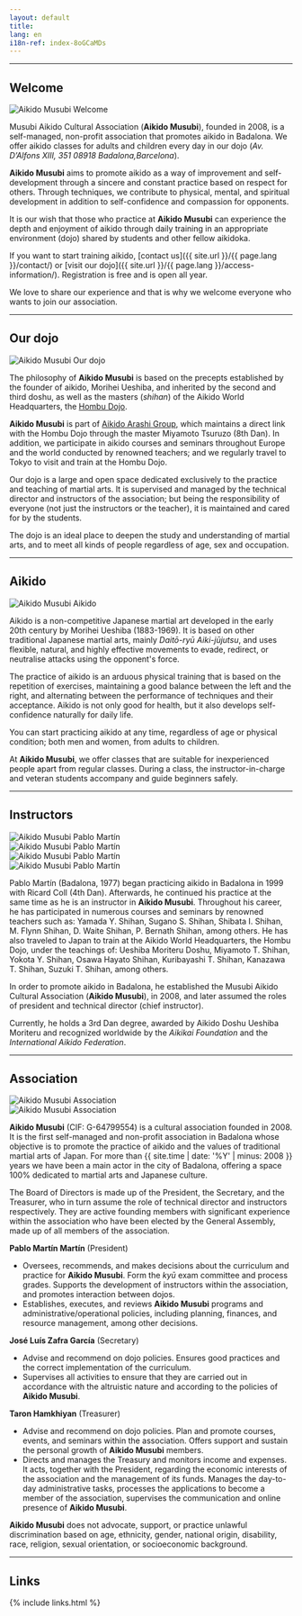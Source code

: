 ```yaml
---
layout: default
title:
lang: en
i18n-ref: index-8oGCaMDs
---
```


<hr id="welcome" class="anchor">

## Welcome

<picture>
  <source type="image/webp" data-srcset="{{ site.url }}/images/index-8oGCaMDs-01.webp" class="img-fluid lazyload">
  <source type="image/jpeg" data-srcset="{{ site.url }}/images/index-8oGCaMDs-01.jpg" class="img-fluid lazyload">
  <img data-src="{{ site.url }}/images/index-8oGCaMDs-01.jpg" class="img-fluid lazyload" alt="Aikido Musubi Welcome">
</picture>

Musubi Aikido Cultural Association (__Aikido Musubi__), founded in 2008, is a self-managed, non-profit association that promotes aikido in Badalona. We offer aikido classes for adults and children every day in our dojo (_Av. D’Alfons XIII, 351 08918 Badalona, ​​Barcelona_).

__Aikido Musubi__ aims to promote aikido as a way of improvement and self-development through a sincere and constant practice based on respect for others. Through techniques, we contribute to physical, mental, and spiritual development in addition to self-confidence and compassion for opponents.

It is our wish that those who practice at __Aikido Musubi__ can experience the depth and enjoyment of aikido through daily training in an appropriate environment (dojo) shared by students and other fellow aikidoka.

If you want to start training aikido, [contact us]({{ site.url }}/{{ page.lang }}/contact/) or [visit our dojo]({{ site.url }}/{{ page.lang }}/access-information/). Registration is free and is open all year.

We love to share our experience and that is why we welcome everyone who wants to join our association.

<hr id="our-dojo" class="anchor">

## Our dojo

<picture>
  <source type="image/webp" data-srcset="{{ site.url }}/images/index-8oGCaMDs-09.webp" class="img-fluid lazyload">
  <source type="image/jpeg" data-srcset="{{ site.url }}/images/index-8oGCaMDs-09.jpg" class="img-fluid lazyload">
  <img data-src="{{ site.url }}/images/index-8oGCaMDs-09.jpg" class="img-fluid lazyload" alt="Aikido Musubi Our dojo">
</picture>

The philosophy of __Aikido Musubi__ is based on the precepts established by the founder of aikido, Morihei Ueshiba, and inherited by the second and third doshu, as well as the masters (_shihan_) of the Aikido World Headquarters, the [Hombu Dojo](http://www.aikikai.or.jp/).

__Aikido Musubi__ is part of [Aikido Arashi Group](http://aikidoarashigroup.com/), which maintains a direct link with the Hombu Dojo through the master Miyamoto Tsuruzo (8th Dan). In addition, we participate in aikido courses and seminars throughout Europe and the world conducted by renowned teachers; and we regularly travel to Tokyo to visit and train at the Hombu Dojo.

Our dojo is a large and open space dedicated exclusively to the practice and teaching of martial arts. It is supervised and managed by the technical director and instructors of the association; but being the responsibility of everyone (not just the instructors or the teacher), it is maintained and cared for by the students.

The dojo is an ideal place to deepen the study and understanding of martial arts, and to meet all kinds of people regardless of age, sex and occupation.

<hr id="aikido" class="anchor">

## Aikido

<picture>
  <source type="image/webp" data-srcset="{{ site.url }}/images/index-8oGCaMDs-02.webp" class="img-fluid lazyload">
  <source type="image/jpeg" data-srcset="{{ site.url }}/images/index-8oGCaMDs-02.jpg" class="img-fluid lazyload">
  <img data-src="{{ site.url }}/images/index-8oGCaMDs-02.jpg" class="img-fluid lazyload" alt="Aikido Musubi Aikido">
</picture>

Aikido is a non-competitive Japanese martial art developed in the early 20th century by Morihei Ueshiba (1883-1969). It is based on other traditional Japanese martial arts, mainly _Daitō-ryū Aiki-jūjutsu_, and uses flexible, natural, and highly effective movements to evade, redirect, or neutralise attacks using the opponent's force.

The practice of aikido is an arduous physical training that is based on the repetition of exercises, maintaining a good balance between the left and the right, and alternating between the performance of techniques and their acceptance. Aikido is not only good for health, but it also develops self-confidence naturally for daily life.

You can start practicing aikido at any time, regardless of age or physical condition; both men and women, from adults to children.

At __Aikido Musubi__, we offer classes that are suitable for inexperienced people apart from regular classes. During a class, the instructor-in-charge and veteran students accompany and guide beginners safely.

<hr id="instructors" class="anchor">

## Instructors

<div id="index-8oGCaMDs-instructors" class="container">
  <div class="row">
    <div class="col col-sm">
      <picture>
        <source type="image/webp" data-srcset="{{ site.url }}/images/index-8oGCaMDs-04.webp" class="img-fluid lazyload">
        <source type="image/jpeg" data-srcset="{{ site.url }}/images/index-8oGCaMDs-04.jpg" class="img-fluid lazyload">
        <img data-src="{{ site.url }}/images/index-8oGCaMDs-04.jpg" class="img-fluid lazyload" alt="Aikido Musubi Pablo Martín">
      </picture>
    </div>
    <div class="col col-sm">
      <picture>
        <source type="image/webp" data-srcset="{{ site.url }}/images/index-8oGCaMDs-06.webp" class="img-fluid lazyload">
        <source type="image/jpeg" data-srcset="{{ site.url }}/images/index-8oGCaMDs-06.jpg" class="img-fluid lazyload">
        <img data-src="{{ site.url }}/images/index-8oGCaMDs-06.jpg" class="img-fluid lazyload" alt="Aikido Musubi Pablo Martín">
      </picture>
    </div>
  </div>
  <div class="row">
    <div class="col col-sm">
      <picture>
        <source type="image/webp" data-srcset="{{ site.url }}/images/index-8oGCaMDs-07.webp" class="img-fluid lazyload">
        <source type="image/jpeg" data-srcset="{{ site.url }}/images/index-8oGCaMDs-07.jpg" class="img-fluid lazyload">
        <img data-src="{{ site.url }}/images/index-8oGCaMDs-07.jpg" class="img-fluid lazyload" alt="Aikido Musubi Pablo Martín">
      </picture>
    </div>
    <div class="col col-sm">
      <picture>
        <source type="image/webp" data-srcset="{{ site.url }}/images/index-8oGCaMDs-08.webp" class="img-fluid lazyload">
        <source type="image/jpeg" data-srcset="{{ site.url }}/images/index-8oGCaMDs-08.jpg" class="img-fluid lazyload">
        <img data-src="{{ site.url }}/images/index-8oGCaMDs-08.jpg" class="img-fluid lazyload" alt="Aikido Musubi Pablo Martín">
      </picture>
    </div>
  </div>
</div>

Pablo Martín (Badalona, ​​1977) began practicing aikido in Badalona in 1999 with Ricard Coll (4th Dan). Afterwards, he continued his practice at the same time as he is an instructor in __Aikido Musubi__. Throughout his career, he has participated in numerous courses and seminars by renowned teachers such as: Yamada Y. Shihan, Sugano S. Shihan, Shibata I. Shihan, M. Flynn Shihan, D. Waite Shihan, P. Bernath Shihan, among others. He has also traveled to Japan to train at the Aikido World Headquarters, the Hombu Dojo, under the teachings of: Ueshiba Moriteru Doshu, Miyamoto T. Shihan, Yokota Y. Shihan, Osawa Hayato Shihan, Kuribayashi T. Shihan, Kanazawa T. Shihan, Suzuki T. Shihan, among others.

In order to promote aikido in Badalona, ​​he established the Musubi Aikido Cultural Association (__Aikido Musubi__), in 2008, and later assumed the roles of president and technical director (chief instructor).

Currently, he holds a 3rd Dan degree, awarded by Aikido Doshu Ueshiba Moriteru and recognized worldwide by the _Aikikai Foundation_ and the _International Aikido Federation_.

<hr id="association" class="anchor">

## Association

<div id="index-8oGCaMDs-cultural-association" class="container">
  <div class="row">
    <div class="col col-sm">
      <picture>
        <source type="image/webp" data-srcset="{{ site.url }}/images/index-8oGCaMDs-12.webp" class="img-fluid lazyload">
        <source type="image/jpeg" data-srcset="{{ site.url }}/images/index-8oGCaMDs-12.jpg" class="img-fluid lazyload">
        <img data-src="{{ site.url }}/images/index-8oGCaMDs-12.jpg" class="img-fluid lazyload" alt="Aikido Musubi Association">
      </picture>
    </div>
    <div class="col col-sm">
      <picture>
        <source type="image/webp" data-srcset="{{ site.url }}/images/index-8oGCaMDs-11.webp" class="img-fluid lazyload">
        <source type="image/jpeg" data-srcset="{{ site.url }}/images/index-8oGCaMDs-11.jpg" class="img-fluid lazyload">
        <img data-src="{{ site.url }}/images/index-8oGCaMDs-11.jpg" class="img-fluid lazyload" alt="Aikido Musubi Association">
      </picture>
    </div>
  </div>
</div>

__Aikido Musubi__ (CIF: G-64799554) is a cultural association founded in 2008. It is the first self-managed and non-profit association in Badalona whose objective is to promote the practice of aikido and the values ​​of traditional martial arts of Japan. For more than {{ site.time | date: '%Y' | minus: 2008 }} years we have been a main actor in the city of Badalona, ​​offering a space 100% dedicated to martial arts and Japanese culture.

The Board of Directors is made up of the President, the Secretary, and the Treasurer, who in turn assume the role of technical director and instructors respectively. They are active founding members with significant experience within the association who have been elected by the General Assembly, made up of all members of the association.

__Pablo Martín Martín__ (President)
- Oversees, recommends, and makes decisions about the curriculum and practice for __Aikido Musubi__. Form the _kyū_ exam committee and process grades. Supports the development of instructors within the association, and promotes interaction between dojos.
- Establishes, executes, and reviews __Aikido Musubi__ programs and administrative/operational policies, including planning, finances, and resource management, among other decisions.

__José Luís Zafra García__ (Secretary)
- Advise and recommend on dojo policies. Ensures good practices and the correct implementation of the curriculum.
- Supervises all activities to ensure that they are carried out in accordance with the altruistic nature and according to the policies of __Aikido Musubi__.

__Taron Hamkhiyan__ (Treasurer)
- Advise and recommend on dojo policies. Plan and promote courses, events, and seminars within the association. Offers support and sustain the personal growth of __Aikido Musubi__ members.
- Directs and manages the Treasury and monitors income and expenses. It acts, together with the President, regarding the economic interests of the association and the management of its funds. Manages the day-to-day administrative tasks, processes the applications to become a member of the association, supervises the communication and online presence of __Aikido Musubi__.

__Aikido Musubi__ does not advocate, support, or practice unlawful discrimination based on age, ethnicity, gender, national origin, disability, race, religion, sexual orientation, or socioeconomic background.

<hr id="links" class="anchor">

## Links

{% include links.html %}
